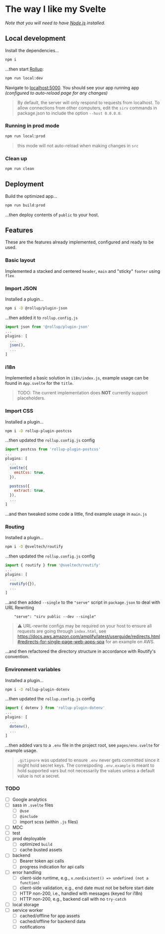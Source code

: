 # The way I like my Svelte
*Note that you will need to have [Node.js](https://nodejs.org) installed.*


## Local development
Install the dependencies...
```bash
npm i
```

...then start [Rollup](https://rollupjs.org):
```bash
npm run local:dev
```

Navigate to [localhost:5000](http://localhost:5000). You should see your app running app _(configured to auto-reload page for any changes)_

> By default, the server will only respond to requests from localhost. To allow connections from other computers, edit the `sirv` commands in package.json to include the option `--host 0.0.0.0`.

### Running in prod mode
```bash
npm run local:prod
```

> this mode will not auto-reload when making changes in `src`

### Clean up
```bash
npm run clean
```

## Deployment
Build the optimized app...
```bash
npm run build:prod
```

...then deploy contents of `public` to your host.

## Features
These are the features already implemented, configured and ready to be used.

### Basic layout
Implemented a stacked and centered `header`, `main` and "sticky" `footer` using `flex`

### Import JSON
Installed a plugin...
```bash
npm i -D @rollup/plugin-json
```

...then added it to `rollup.config.js`
```js
import json from '@rollup/plugin-json'
...
plugins: [
  ...
  json(),
  ...
]
```
### i18n
Implemented a basic solution in `i18n/index.js`, example usage can be found in `App.svelte` for the `title`.

> TODO: The current implementation does **NOT** currently support placeholders.

### Import CSS
Installed a plugin...
```bash
npm i -D rollup-plugin-postcss
```

...then updated the `rollup.config.js` config
```js
import postcss from 'rollup-plugin-postcss'
...
plugins: [
  ...
  svelte({
    emitCss: true,
  }),

  postcss({
    extract: true,
  }),
  ...
]
```
...and then tweaked some code a little, find example usage in `main.js`

### Routing
Installed a plugin...
```bash
npm i -D @sveltech/routify
```

...then updated the `rollup.config.js` config
```js
import { routify } from '@sveltech/routify'
...
plugins: [
  ...
  routify({}),
  ...
]
```

...and then added `--single` to the `"serve"` script in `package.json` to deal with URL Rewriting
```
    "serve": "sirv public --dev --single"
```
> ⚠️ URL-rewrite configs may be required on your host to ensure all requests are going through `index.html`, see https://docs.aws.amazon.com/amplify/latest/userguide/redirects.html#redirects-for-single-page-web-apps-spa for an example on AWS.

...and then refactored the directory structure in accordance with Routify's convention.

### Environment variables
Installed a plugin...
```bash
npm i -D rollup-plugin-dotenv
```

...then updated the `rollup.config.js` config
```js
import { dotenv } from 'rollup-plugin-dotenv'
...
plugins: [
  ...
  dotenv(),
  ...
]
```
...then added vars to a `.env` file in the project root, see `pages/env.svelte` for example usage.
> `.gitignore` was updated to ensure `.env` never gets committed since it might hold secret keys.  The correspoding `.env.example` is meant to hold supported vars but not necessarily the values unless a default value is not a secret.

### TODO
- [ ] Google analytics
- [ ] sass in `.svelte` files
  - [ ] `@use`
  - [ ] `@include`
  - [ ] import scss (within `.js` files)
- [ ] MDC
- [ ] test
- [ ] prod deployable
  - [ ] optimized `build`
  - [ ] cache busted assets
- [ ] backend
  - [ ] Bearer token api calls
  - [ ] progress indication for api calls
- [ ] error handling
  - [ ] client-side runtime, e.g., `x.nonExistent() => undefined (not a function)`
  - [ ] client-side validation, e.g., end date must not be before start date
  - [ ] HTTP non-200, i.e., handled with messages (keyed for i18n)
  - [ ] HTTP non-200, e.g., backend call with no `try-catch`
- [ ] local storage
- [ ] service worker
  - [ ] cached/offline for app assets
  - [ ] cached/offline for backend data
  - [ ] notifications
